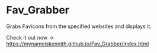 # Fav_Grabber
Grabs Favicons from the specified websites and displays it.

Check it out now -> https://mynameiskennith.github.io/Fav_Grabber/index.html
